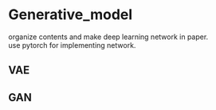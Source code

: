 # Generative_model

organize contents and make deep learning network in paper.  
use pytorch for implementing network.  

## VAE

## GAN

